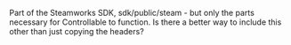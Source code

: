 Part of the Steamworks SDK, sdk/public/steam - but only the parts necessary for Controllable to function.
Is there a better way to include this other than just copying the headers?
